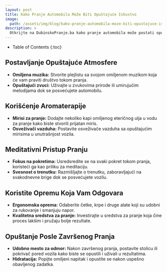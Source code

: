 ```yaml
---
layout: post
title: Kako Pranje Automobila Može Biti Opuštajuće Iskustvo
image: 
  path: /assets/img/blog/kako-pranje-automobila-moze-biti-opustajuce-iskustvo_dubinsko-pranje-ba.png
description: >
  Otkrijte na DubinskoPranje.ba kako pranje automobila može postati opuštajuće iskustvo. Saveti za pretvaranje rutinskog zadatka u uživanje uz jednostavne tehnike i trikove.
---
```



- Table of Contents
{:toc}


## Postavljanje Opuštajuće Atmosfere

- **Omiljena muzika:** Stvorite plejlistu sa svojom omiljenom muzikom koja će vam praviti društvo tokom pranja.
- **Opuštajući zvuci:** Uživajte u zvukovima prirode ili umirujućim melodijama dok se posvećujete automobilu.

## Korišćenje Aromaterapije

- **Mirisi za pranje:** Dodajte nekoliko kapi omiljenog eteričnog ulja u vodu za pranje kako biste stvorili prijatan miris.
- **Osveživači vazduha:** Postavite osveživače vazduha sa opuštajućim mirisima u unutrašnjost vozila.

## Meditativni Pristup Pranju

- **Fokus na pokretima:** Usredsredite se na svaki pokret tokom pranja, koristeći ga kao priliku za meditaciju.
- **Svesnost o trenutku:** Razmišljajte o trenutku, zaboravljajući na svakodnevne brige dok se posvećujete vozilu.

## Koristite Opremu Koja Vam Odgovara

- **Ergonomska oprema:** Odaberite četke, krpe i druge alate koji su udobni za rukovanje i smanjuju napor.
- **Kvalitetna sredstva za pranje:** Investirajte u sredstva za pranje koja čine proces lakšim i pružaju bolje rezultate.

## Opuštanje Posle Završenog Pranja

- **Udobno mesto za odmor:** Nakon završenog pranja, postavite stolicu ili pokrivač pored vozila kako biste se opustili i uživali u rezultatima.
- **Hidratacija:** Popijte omiljeni napitak i opustite se nakon uspešno obavljenog zadatka.